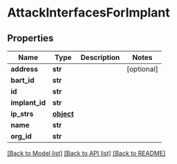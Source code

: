 # AttackInterfacesForImplant

## Properties
Name | Type | Description | Notes
------------ | ------------- | ------------- | -------------
**address** | **str** |  | [optional] 
**bart_id** | **str** |  | 
**id** | **str** |  | 
**implant_id** | **str** |  | 
**ip_strs** | [**object**](.md) |  | 
**name** | **str** |  | 
**org_id** | **str** |  | 

[[Back to Model list]](../README.md#documentation-for-models) [[Back to API list]](../README.md#documentation-for-api-endpoints) [[Back to README]](../README.md)


